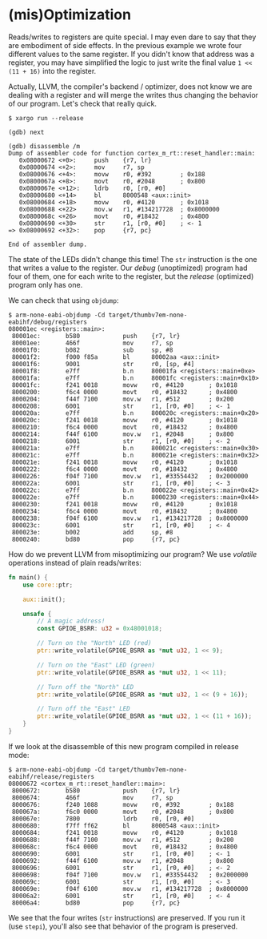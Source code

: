 # (mis)Optimization

Reads/writes to registers are quite special. I may even dare to say that they are embodiment of side
effects. In the previous example we wrote four different values to the same register. If you didn't
know that address was a register, you may have simplified the logic to just write the final value `1
<< (11 + 16)` into the register.

Actually, LLVM, the compiler's backend / optimizer, does not know we are dealing with a register and
will merge the writes thus changing the behavior of our program. Let's check that really quick.

``` console
$ xargo run --release

(gdb) next

(gdb) disassemble /m
Dump of assembler code for function cortex_m_rt::reset_handler::main:
   0x08000672 <+0>:     push    {r7, lr}
   0x08000674 <+2>:     mov     r7, sp
   0x08000676 <+4>:     movw    r0, #392        ; 0x188
   0x0800067a <+8>:     movt    r0, #2048       ; 0x800
   0x0800067e <+12>:    ldrb    r0, [r0, #0]
   0x08000680 <+14>     bl      8000548 <aux::init>
   0x08000684 <+18>     movw    r0, #4120       ; 0x1018
   0x08000688 <+22>     mov.w   r1, #134217728  ; 0x8000000
   0x0800068c <+26>     movt    r0, #18432      ; 0x4800
   0x08000690 <+30>     str     r1, [r0, #0]    ; <- 1
=> 0x08000692 <+32>:    pop     {r7, pc}

End of assembler dump.
```

The state of the LEDs didn't change this time! The `str` instruction is the one that writes a value
to the register. Our *debug* (unoptimized) program had four of them, one for each write to the
register, but the *release* (optimized) program only has one.

We can check that using `objdump`:

``` console
$ arm-none-eabi-objdump -Cd target/thumbv7em-none-eabihf/debug/registers
080001ec <registers::main>:
 80001ec:       b580            push    {r7, lr}
 80001ee:       466f            mov     r7, sp
 80001f0:       b082            sub     sp, #8
 80001f2:       f000 f85a       bl      80002aa <aux::init>
 80001f6:       9001            str     r0, [sp, #4]
 80001f8:       e7ff            b.n     80001fa <registers::main+0xe>
 80001fa:       e7ff            b.n     80001fc <registers::main+0x10>
 80001fc:       f241 0018       movw    r0, #4120       ; 0x1018
 8000200:       f6c4 0000       movt    r0, #18432      ; 0x4800
 8000204:       f44f 7100       mov.w   r1, #512        ; 0x200
 8000208:       6001            str     r1, [r0, #0]    ; <- 1
 800020a:       e7ff            b.n     800020c <registers::main+0x20>
 800020c:       f241 0018       movw    r0, #4120       ; 0x1018
 8000210:       f6c4 0000       movt    r0, #18432      ; 0x4800
 8000214:       f44f 6100       mov.w   r1, #2048       ; 0x800
 8000218:       6001            str     r1, [r0, #0]    ; <- 2
 800021a:       e7ff            b.n     800021c <registers::main+0x30>
 800021c:       e7ff            b.n     800021e <registers::main+0x32>
 800021e:       f241 0018       movw    r0, #4120       ; 0x1018
 8000222:       f6c4 0000       movt    r0, #18432      ; 0x4800
 8000226:       f04f 7100       mov.w   r1, #33554432   ; 0x2000000
 800022a:       6001            str     r1, [r0, #0]    ; <- 3
 800022c:       e7ff            b.n     800022e <registers::main+0x42>
 800022e:       e7ff            b.n     8000230 <registers::main+0x44>
 8000230:       f241 0018       movw    r0, #4120       ; 0x1018
 8000234:       f6c4 0000       movt    r0, #18432      ; 0x4800
 8000238:       f04f 6100       mov.w   r1, #134217728  ; 0x8000000
 800023c:       6001            str     r1, [r0, #0]    ; <- 4
 800023e:       b002            add     sp, #8
 8000240:       bd80            pop     {r7, pc}
```

How do we prevent LLVM from misoptimizing our program? We use *volatile* operations instead of plain
reads/writes:

``` rust
fn main() {
    use core::ptr;

    aux::init();

    unsafe {
        // A magic address!
        const GPIOE_BSRR: u32 = 0x48001018;

        // Turn on the "North" LED (red)
        ptr::write_volatile(GPIOE_BSRR as *mut u32, 1 << 9);

        // Turn on the "East" LED (green)
        ptr::write_volatile(GPIOE_BSRR as *mut u32, 1 << 11);

        // Turn off the "North" LED
        ptr::write_volatile(GPIOE_BSRR as *mut u32, 1 << (9 + 16));

        // Turn off the "East" LED
        ptr::write_volatile(GPIOE_BSRR as *mut u32, 1 << (11 + 16));
    }
}
```

If we look at the disassemble of this new program compiled in release mode:

``` console
$ arm-none-eabi-objdump -Cd target/thumbv7em-none-eabihf/release/registers
08000672 <cortex_m_rt::reset_handler::main>:
 8000672:       b580            push    {r7, lr}
 8000674:       466f            mov     r7, sp
 8000676:       f240 1088       movw    r0, #392        ; 0x188
 800067a:       f6c0 0000       movt    r0, #2048       ; 0x800
 800067e:       7800            ldrb    r0, [r0, #0]
 8000680:       f7ff ff62       bl      8000548 <aux::init>
 8000684:       f241 0018       movw    r0, #4120       ; 0x1018
 8000688:       f44f 7100       mov.w   r1, #512        ; 0x200
 800068c:       f6c4 0000       movt    r0, #18432      ; 0x4800
 8000690:       6001            str     r1, [r0, #0]    ; <- 1
 8000692:       f44f 6100       mov.w   r1, #2048       ; 0x800
 8000696:       6001            str     r1, [r0, #0]    ; <- 2
 8000698:       f04f 7100       mov.w   r1, #33554432   ; 0x2000000
 800069c:       6001            str     r1, [r0, #0]    ; <- 3
 800069e:       f04f 6100       mov.w   r1, #134217728  ; 0x8000000
 80006a2:       6001            str     r1, [r0, #0]    ; <- 4
 80006a4:       bd80            pop     {r7, pc}
```

We see that the four writes (`str` instructions) are preserved. If you run it (use `stepi`), you'll
also see that behavior of the program is preserved.

